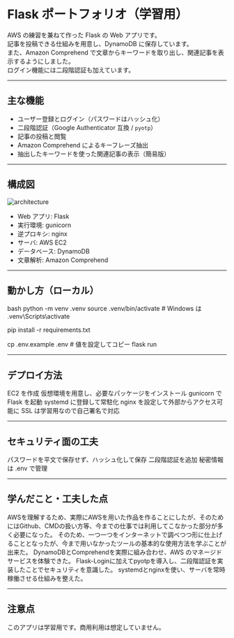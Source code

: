 # Flask ポートフォリオ（学習用）

AWS の練習を兼ねて作った Flask の Web アプリです。  
記事を投稿できる仕組みを用意し、DynamoDB に保存しています。  
また、Amazon Comprehend で文章からキーワードを取り出し、関連記事を表示するようにしました。  
ログイン機能には二段階認証も加えています。

---

## 主な機能

- ユーザー登録とログイン（パスワードはハッシュ化）
- 二段階認証（Google Authenticator 互換 / `pyotp`）
- 記事の投稿と閲覧
- Amazon Comprehend によるキーフレーズ抽出
- 抽出したキーワードを使った関連記事の表示（簡易版）

---

## 構成図

![architecture](docs/architecture.png)

- Web アプリ: Flask  
- 実行環境: gunicorn  
- 逆プロキシ: nginx  
- サーバ: AWS EC2  
- データベース: DynamoDB  
- 文章解析: Amazon Comprehend  

---

## 動かし方（ローカル）

bash
python -m venv .venv
source .venv/bin/activate  # Windows は .venv\Scripts\activate

pip install -r requirements.txt

cp .env.example .env  # 値を設定してコピー
flask run

---

## デプロイ方法

EC2 を作成
仮想環境を用意し、必要なパッケージをインストール
gunicorn で Flask を起動
systemd に登録して常駐化
nginx を設定して外部からアクセス可能に
SSL は学習用なので自己署名で対応

---

## セキュリティ面の工夫

パスワードを平文で保存せず、ハッシュ化して保存
二段階認証を追加
秘密情報は .env で管理

---

## 学んだこと・工夫した点

AWSを理解するため、実際にAWSを用いた作品を作ることにしたが、そのためにはGithub、CMDの扱い方等、今までの仕事では利用してこなかった部分が多く必要になった。
そのため、一つ一つをインターネットで調べつつ形に仕上げることとなったが、今まで用いなかったツールの基本的な使用方法を学ぶことが出来た。
DynamoDBとComprehendを実際に組み合わせ、AWS のマネージドサービスを体験できた。
Flask-Loginに加えてpyotpを導入し、二段階認証を実装したことでセキュリティを意識した。
systemdとnginxを使い、サーバを常時稼働させる仕組みを整えた。   

---

## 注意点

このアプリは学習用です。商用利用は想定していません。
